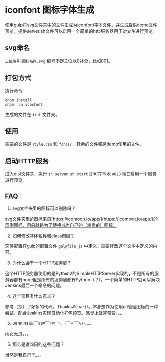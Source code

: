 # iconfont 图标字体生成

使用gulp将svg文件夹中的文件生成为iconfont字体文件，并生成提供demo文件预览。提供server.sh文件可以启用一个简单的http服务器用于对文件进行预览。

## svg命名

`三位编号-图标名称.svg` 编号不足三位以0补全，比如001。

## 打包方式

执行命令
```
cnpm install
cnpm run iconfont
```

生成的文件在 `dist` 文件夹。

## 使用

需要的文件是 `style.css` 和 `fonts/`，其余的文件都是demo使用的文件。

## 启动HTTP服务

进入dist文件夹，执行 `sh server.sh start` 即可在本地 `4020` 端口启用一个服务进行预览。

## FAQ

1. svg文件夹里的图标可以删除吗？

svg文件夹里的图标来自[https://icomoon.io/app/](https://icomoon.io/app/)的示例图标，目的就是为了替换成为自己的（难看的）图标。

2. 如何修改字体名称和class前缀？

这类配置在gulp的配置文件 `gulpfile.js` 中定义，需要修改这个文件中定义的内容。

3. 为什么会有一个HTTP服务器？

这个HTTP服务器使用的是Python2的SimpleHTTPServer实现的，不是所有的服务器都有node但是所有的服务器都有Python（？）。一个简单的HTTP就可以解决Jenkins最后一个命令的问题。

4. 这个项目有什么意义？

参考（抄）了好多的代码，Thanks♪(･ω･)ﾉ。本身想作为使用git管理图标的一种尝试，配合Jenkins实现自动化打包预览。感觉上就非常赞。。。

5. Jenkins部(￣ε(#￣)☆╰╮(￣▽￣///)。。。

雨女无瓜。。。

5. 那么是谁询问的这些问题？

当然是我自己了。。。
